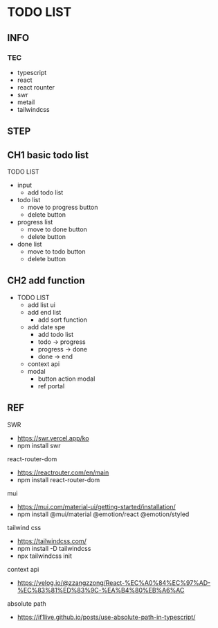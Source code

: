 # TODO LIST


## INFO

### TEC
- typescript
- react
- react rounter
- swr
- metail
- tailwindcss

## STEP

## CH1 basic todo list
TODO LIST
- input
  - add todo list
- todo list
  - move to progress button
  - delete button
- progress list
  - move to done button
  - delete button
- done list
  - move to todo button
  - delete button


## CH2 add function
- TODO LIST
  - add list ui
  - add end list
    - add sort function
  - add date spe
    - add todo list
    - todo -> progress
    - progress -> done
    - done -> end
  - context api
  - modal
    - button action modal
    - ref portal

## REF
SWR
- https://swr.vercel.app/ko
- npm install swr

react-router-dom
- https://reactrouter.com/en/main
- npm install react-router-dom

mui
- https://mui.com/material-ui/getting-started/installation/
- npm install @mui/material @emotion/react @emotion/styled

tailwind css
- https://tailwindcss.com/
- npm install -D tailwindcss
- npx tailwindcss init

context api
- https://velog.io/@zzangzzong/React-%EC%A0%84%EC%97%AD-%EC%83%81%ED%83%9C-%EA%B4%80%EB%A6%AC

absolute path
- https://if1live.github.io/posts/use-absolute-path-in-typescript/